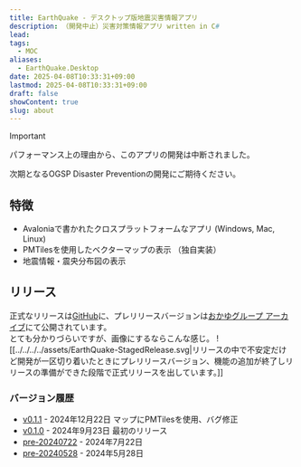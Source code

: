 ```yaml
---
title: EarthQuake - デスクトップ版地震災害情報アプリ
description: （開発中止）災害対策情報アプリ written in C#
lead: 
tags:
  - MOC
aliases:
  - EarthQuake.Desktop
date: 2025-04-08T10:33:31+09:00
lastmod: 2025-04-08T10:33:31+09:00
draft: false
showContent: true
slug: about
---
```

> [!IMPORTANT]
>パフォーマンス上の理由から、このアプリの開発は中断されました。
>
>次期となるOGSP Disaster Preventionの開発にご期待ください。
## 特徴
- Avaloniaで書かれたクロスプラットフォームなアプリ (Windows, Mac, Linux)
- PMTilesを使用したベクターマップの表示 （独自実装）
- 地震情報・震央分布図の表示
## リリース
正式なリリースは[GitHub](https://github.com/yossy4411/EarthQuake/releases)に、プレリリースバージョンは[おかゆグループ  アーカイブ](https://archive.okayugroup.com/public/EarthQuake/releases/)にて公開されています。  
とても分かりづらいですが、画像にするならこんな感じ。
![[../../../../assets/EarthQuake-StagedRelease.svg|リリースの中で不安定だけど開発が一区切り着いたときにプレリリースバージョン、機能の追加が終了しリリースの準備ができた段階で正式リリースを出しています。]]
### バージョン履歴
- [v0.1.1](https://github.com/yossy4411/EarthQuake/releases/tag/v0.1.1) - 2024年12月22日
    マップにPMTilesを使用、バグ修正
- [v0.1.0](https://github.com/yossy4411/EarthQuake/releases/tag/v0.1.0) - 2024年9月23日
    最初のリリース
- [pre-20240722](https://archive.okayugroup.com/public/EarthQuake/releases/pre-20240722) - 2024年7月22日
- [pre-20240528](https://archive.okayugroup.com/public/EarthQuake/releases/pre-20240528) - 2024年5月28日
